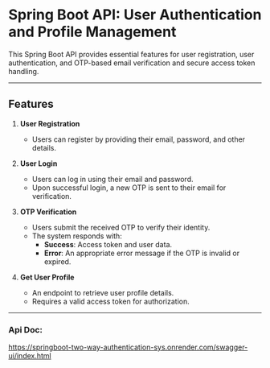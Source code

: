 # Spring Boot API: User Authentication and Profile Management

This Spring Boot API provides essential features for 
user registration, user authentication, and 
OTP-based email verification and secure access token handling.

---

## Features

1. **User Registration**
    - Users can register by providing their email, password, and other details.

2. **User Login**
    - Users can log in using their email and password.
    - Upon successful login, a new OTP is sent to their email for verification.

3. **OTP Verification**
    - Users submit the received OTP to verify their identity.
    - The system responds with:
        - **Success**: Access token and user data.
        - **Error**: An appropriate error message if the OTP is invalid or expired.

4. **Get User Profile**
    - An endpoint to retrieve user profile details.
    - Requires a valid access token for authorization.

---

### Api Doc:
https://springboot-two-way-authentication-sys.onrender.com/swagger-ui/index.html